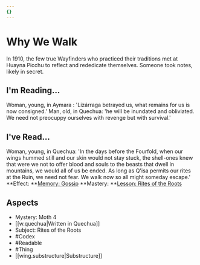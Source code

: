 ```yaml
---
{}
---
```

# Why We Walk
In 1910, the few true Wayfinders who practiced their traditions met at Huayna Picchu to reflect and rededicate themselves. Someone took notes, likely in secret.
## I'm Reading...
Woman, young, in Aymara : 'Lizárraga betrayed us, what remains for us is now consigned.' Man, old, in Quechua: 'he will be inundated and obliviated. We need not preocuppy ourselves with revenge but with survival.'
## I've Read...
Woman, young, in Quechua: 'In the days before the Fourfold, when our wings hummed still and our skin would not stay stuck, the shell-ones knew that were we not to offer blood and souls to the beasts that dwell in mountains, we would all of us be ended. As long as Q'isa permits our rites at the Ruin, we need not fear. We walk now so all might someday escape.'
**Effect: **[Memory: Gossip](https://uadaf.theevilroot.xyz/rowenarium/element/mem.gossip)
**Mastery: **[Lesson: Rites of the Roots](https://uadaf.theevilroot.xyz/rowenarium/element/x.ritesoftheroots)
## Aspects
- Mystery: Moth 4
- [[w.quechua|Written in Quechua]]
- Subject: Rites of the Roots
- #Codex
- #Readable
- #Thing
- [[wing.substructure|Substructure]]
